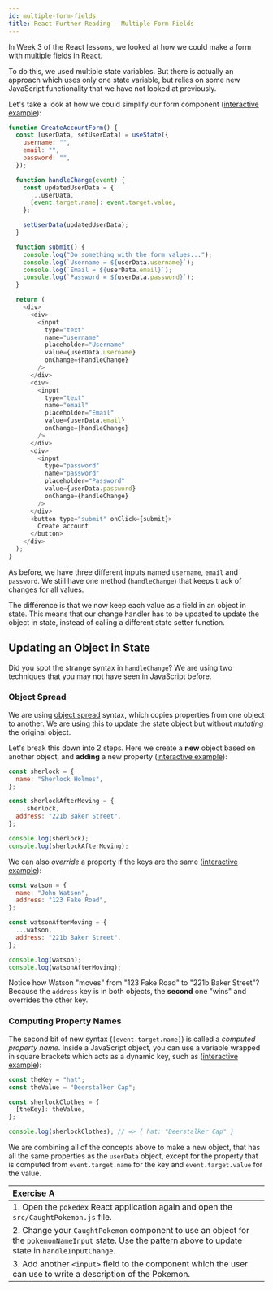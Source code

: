 ```yaml
---
id: multiple-form-fields
title: React Further Reading - Multiple Form Fields
---
```


In Week 3 of the React lessons, we looked at how we could make a form with multiple fields in React.

To do this, we used multiple state variables. But there is actually an approach which uses only one state variable, but relies on some new JavaScript functionality that we have not looked at previously.

Let's take a look at how we could simplify our form component ([interactive example](https://codesandbox.io/s/controlled-component-createaccountform-m7p083zn6p?file=/src/CreateAccountForm.js)):

```js
function CreateAccountForm() {
  const [userData, setUserData] = useState({
    username: "",
    email: "",
    password: "",
  });

  function handleChange(event) {
    const updatedUserData = {
      ...userData,
      [event.target.name]: event.target.value,
    };

    setUserData(updatedUserData);
  }

  function submit() {
    console.log("Do something with the form values...");
    console.log(`Username = ${userData.username}`);
    console.log(`Email = ${userData.email}`);
    console.log(`Password = ${userData.password}`);
  }

  return (
    <div>
      <div>
        <input
          type="text"
          name="username"
          placeholder="Username"
          value={userData.username}
          onChange={handleChange}
        />
      </div>
      <div>
        <input
          type="text"
          name="email"
          placeholder="Email"
          value={userData.email}
          onChange={handleChange}
        />
      </div>
      <div>
        <input
          type="password"
          name="password"
          placeholder="Password"
          value={userData.password}
          onChange={handleChange}
        />
      </div>
      <button type="submit" onClick={submit}>
        Create account
      </button>
    </div>
  );
}
```

As before, we have three different inputs named `username`, `email` and `password`. We still have one method (`handleChange`) that keeps track of changes for all values.

The difference is that we now keep each value as a field in an object in state. This means that our change handler has to be updated to update the object in state, instead of calling a different state setter function.

## Updating an Object in State

Did you spot the strange syntax in `handleChange`? We are using two techniques that you may not have seen in JavaScript before.

### Object Spread

We are using [object spread](https://developer.mozilla.org/en-US/docs/Web/JavaScript/Reference/Operators/Spread_syntax#Spread_in_object_literals) syntax, which copies properties from one object to another. We are using this to update the state object but without _mutating_ the original object.

Let's break this down into 2 steps. Here we create a **new** object based on another object, and **adding** a new property ([interactive example](https://jsbin.com/suyekiwezu/edit?js,console)):

```js
const sherlock = {
  name: "Sherlock Holmes",
};

const sherlockAfterMoving = {
  ...sherlock,
  address: "221b Baker Street",
};

console.log(sherlock);
console.log(sherlockAfterMoving);
```

We can also _override_ a property if the keys are the same ([interactive example](https://jsbin.com/hiwuwobeza/edit?js,console)):

```js
const watson = {
  name: "John Watson",
  address: "123 Fake Road",
};

const watsonAfterMoving = {
  ...watson,
  address: "221b Baker Street",
};

console.log(watson);
console.log(watsonAfterMoving);
```

Notice how Watson "moves" from "123 Fake Road" to "221b Baker Street"? Because the `address` key is in both objects, the **second** one "wins" and overrides the other key.

### Computing Property Names

The second bit of new syntax (`[event.target.name]`) is called a _computed property name_. Inside a JavaScript object, you can use a variable wrapped in square brackets which acts as a dynamic key, such as ([interactive example](https://jsbin.com/jegerohati/edit?js,console)):

```js
const theKey = "hat";
const theValue = "Deerstalker Cap";

const sherlockClothes = {
  [theKey]: theValue,
};

console.log(sherlockClothes); // => { hat: "Deerstalker Cap" }
```

We are combining all of the concepts above to make a new object, that has all the same properties as the `userData` object, except for the property that is computed from `event.target.name` for the key and `event.target.value` for the value.

| Exercise A                                                                                                                                                |
| :-------------------------------------------------------------------------------------------------------------------------------------------------------- |
| 1. Open the `pokedex` React application again and open the `src/CaughtPokemon.js` file.                                                                   |
| 2. Change your `CaughtPokemon` component to use an object for the `pokemonNameInput` state. Use the pattern above to update state in `handleInputChange`. |
| 3. Add another `<input>` field to the component which the user can use to write a description of the Pokemon.                                             |
